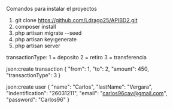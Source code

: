 Comandos para instalar el proyectos 

1) git clone https://github.com/Ldrago25/APIBD2.git
2) composer install
3) php artisan migrate --seed
4) php artisan key:generate
5) php artisan server

transactionType:
1 = deposito
2 = retiro
3 = transferencia

json:create transaction
{
    "from": 1,
    "to": 2,
    "amount": 450,
    "transactionType": 3
}

json:create user
{
    "name": "Carlos",
    "lastName": "Vergara",
    "indentification": "26031211",
    "email": "carlos96cav@gmail.com",
    "password": "Carlos96"
}